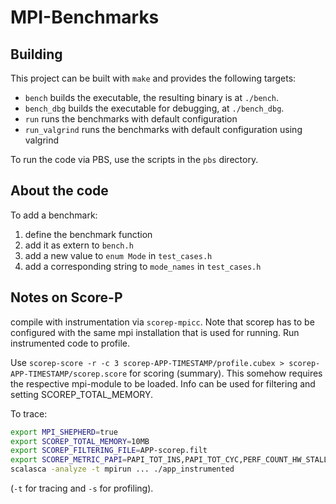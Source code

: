 # MPI-Benchmarks

## Building
This project can be built with `make` and provides the following targets:
- `bench` builds the executable, the resulting binary is at `./bench`.
- `bench_dbg` builds the executable for debugging, at `./bench_dbg`.
- `run` runs the benchmarks with default configuration
- `run_valgrind` runs the benchmarks with default configuration using valgrind

To run the code via PBS, use the scripts in the `pbs` directory.

## About the code

To add a benchmark:
1. define the benchmark function
2. add it as extern to `bench.h` 
3. add a new value to `enum Mode` in `test_cases.h`
4. add a corresponding string to `mode_names` in `test_cases.h`



## Notes on Score-P
compile with instrumentation via `scorep-mpicc`. Note that scorep has to be configured with the same mpi installation that is used for running. Run instrumented code to profile.

Use `scorep-score -r -c 3 scorep-APP-TIMESTAMP/profile.cubex > scorep-APP-TIMESTAMP/scorep.score` for scoring (summary). This somehow requires the respective mpi-module to be loaded. Info can be used for filtering and setting SCOREP_TOTAL_MEMORY.

To trace: 
```sh
export MPI_SHEPHERD=true
export SCOREP_TOTAL_MEMORY=10MB
export SCOREP_FILTERING_FILE=APP-scorep.filt
export SCOREP_METRIC_PAPI=PAPI_TOT_INS,PAPI_TOT_CYC,PERF_COUNT_HW_STALLED_CYCLES_BACKEND
scalasca -analyze -t mpirun ... ./app_instrumented 
```
(`-t` for tracing and `-s` for profiling).